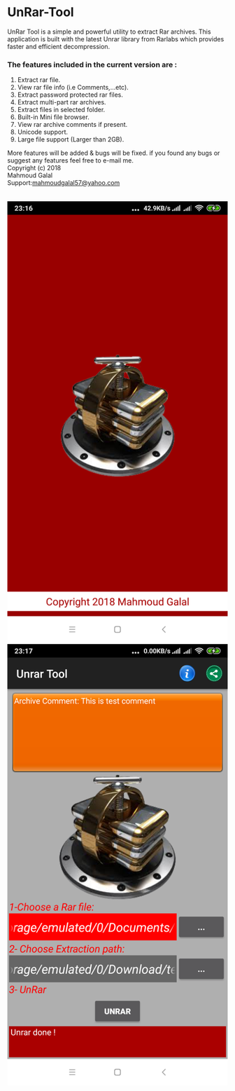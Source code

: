 # UnRar-Tool
UnRar Tool is a simple and powerful utility to extract Rar archives. This application is built with the latest Unrar 
library from Rarlabs which provides faster and efficient decompression.
<br/>
### The features included in the current version are :

1. Extract rar file.
2. View rar file info (i.e Comments,...etc).
3. Extract password protected rar files.
4. Extract multi-part rar archives.
5. Extract files in selected folder.
6. Built-in Mini file browser. 
7. View rar archive comments if present.
8. Unicode support.
9. Large file support (Larger than 2GB).

More features will be added & bugs will be fixed. if you found any bugs or suggest any features feel free to e-mail me.<br/>
Copyright (c) 2018 <br/>
Mahmoud Galal
<br/>Support:mahmoudgalal57@yahoo.com
<br/><br/><br/>
![](https://github.com/mahmoudgalal/UnRar-Tool/blob/master/screenshots/1.png)
![](https://github.com/mahmoudgalal/UnRar-Tool/blob/master/screenshots/4.png)
